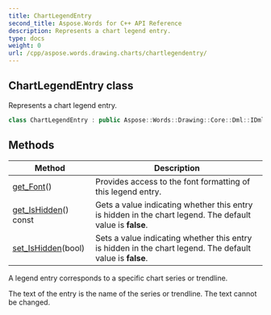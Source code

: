 ```yaml
---
title: ChartLegendEntry
second_title: Aspose.Words for C++ API Reference
description: Represents a chart legend entry. 
type: docs
weight: 0
url: /cpp/aspose.words.drawing.charts/chartlegendentry/
---
```

## ChartLegendEntry class


Represents a chart legend entry.

```cpp
class ChartLegendEntry : public Aspose::Words::Drawing::Core::Dml::IDmlExtensionListSource, public Aspose::Words::IRunAttrSource
```

## Methods

| Method | Description |
| --- | --- |
| [get_Font](./get_font/)() | Provides access to the font formatting of this legend entry. |
| [get_IsHidden](./get_ishidden/)() const | Gets a value indicating whether this entry is hidden in the chart legend. The default value is **false**. |
| [set_IsHidden](./set_ishidden/)(bool) | Sets a value indicating whether this entry is hidden in the chart legend. The default value is **false**. |

A legend entry corresponds to a specific chart series or trendline.

The text of the entry is the name of the series or trendline. The text cannot be changed.


